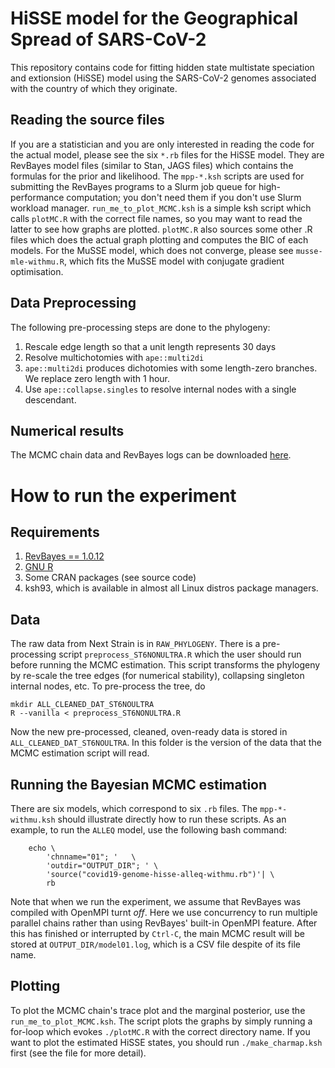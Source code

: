 # HiSSE model for the Geographical Spread of SARS-CoV-2

This repository contains code for fitting hidden state multistate speciation and extionsion (HiSSE) model using the SARS-CoV-2 genomes associated with the country of which they originate.


## Reading the source files

If you are a statistician and you are only interested in reading the code for the actual model, please see the six `*.rb` files for the HiSSE model. They are RevBayes model files (similar to Stan, JAGS files) which contains the formulas for the prior and likelihood. The `mpp-*.ksh` scripts are used for submitting the RevBayes programs to a Slurm job queue for high-performance computation; you don't need them if you don't use Slurm workload manager. `run_me_to_plot_MCMC.ksh` is a simple ksh script which calls `plotMC.R` with the correct file names, so you may want to read the latter to see how graphs are plotted. `plotMC.R` also sources some other .R files which does the actual graph plotting and computes the BIC of each models. For the MuSSE model, which does not converge, please see `musse-mle-withmu.R`, which fits the MuSSE model with conjugate gradient optimisation. 


## Data Preprocessing

The following pre-processing steps are done to the phylogeny:

1. Rescale edge length so that a unit length represents 30 days
2. Resolve multichotomies with `ape::multi2di`
3. `ape::multi2di` produces dichotomies with some length-zero branches. We replace zero length with 1 hour.
4. Use `ape::collapse.singles` to resolve internal nodes with a single descendant.


## Numerical results

The MCMC chain data and RevBayes logs can be downloaded [here](https://liuonline-my.sharepoint.com/:u:/g/personal/haoki85_liu_se/EcPaj_4NIKRKk9LWPBFOrSQBooTUe5bGY1OU7Jdq6_YYkw?e=YNdD7V).


# How to run the experiment

## Requirements

1. [RevBayes == 1.0.12](https://revbayes.github.io)
2. [GNU R](https://www.r-project.org)
3. Some CRAN packages (see source code)
4. ksh93, which is available in almost all Linux distros package managers.

## Data

The raw data from Next Strain is in `RAW_PHYLOGENY`. There is a pre-processing script `preprocess_ST6NONULTRA.R` which the user should run before running the MCMC estimation. This script transforms the phylogeny by re-scale the tree edges (for numerical stability), collapsing singleton internal nodes, etc. To pre-process the tree, do 

```
mkdir ALL_CLEANED_DAT_ST6NOULTRA
R --vanilla < preprocess_ST6NONULTRA.R
```

Now the new pre-processed, cleaned, oven-ready data is stored in `ALL_CLEANED_DAT_ST6NOULTRA`. In this folder is the version of the data that the MCMC estimation script will read.


## Running the Bayesian MCMC estimation

There are six models, which correspond to six `.rb` files. The `mpp-*-withmu.ksh` should illustrate directly how to run these scripts.
As an example, to run the `ALLEQ` model, use the following bash command:

```
    echo \
        'chnname="01"; '   \
        'outdir="OUTPUT_DIR"; ' \
        'source("covid19-genome-hisse-alleq-withmu.rb")'| \
        rb
```

Note that when we run the experiment, we assume that RevBayes was compiled with OpenMPI turnt *off*. Here we use concurrency to run multiple parallel chains rather than using RevBayes' built-in OpenMPI feature. After this has finished or interrupted by `Ctrl-C`, the main MCMC result will be stored at `OUTPUT_DIR/model01.log`, which is a CSV file despite of its file name.


## Plotting

To plot the MCMC chain's trace plot and the marginal posterior, use the `run_me_to_plot_MCMC.ksh`. The script plots the graphs by simply
running a for-loop which evokes `./plotMC.R` with the correct directory name. If you want to plot the estimated HiSSE states, you should
run `./make_charmap.ksh` first (see the file for more detail).

